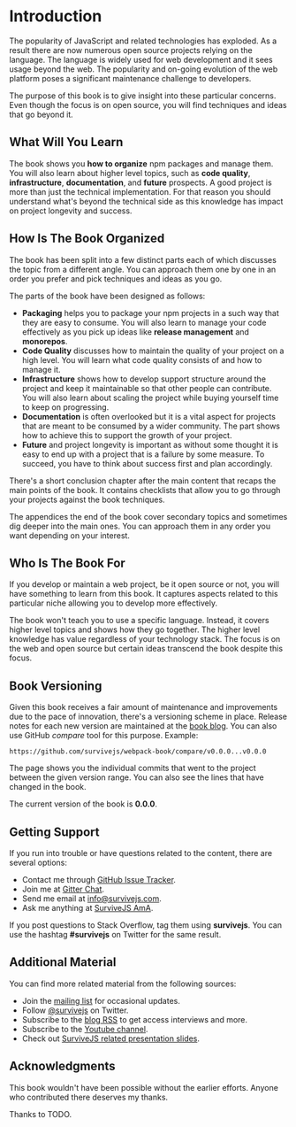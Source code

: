 # Introduction

The popularity of JavaScript and related technologies has exploded. As a result there are now numerous open source projects relying on the language. The language is widely used for web development and it sees usage beyond the web. The popularity and on-going evolution of the web platform poses a significant maintenance challenge to developers.

The purpose of this book is to give insight into these particular concerns. Even though the focus is on open source, you will find techniques and ideas that go beyond it.

## What Will You Learn

The book shows you **how to organize** npm packages and manage them. You will also learn about higher level topics, such as **code quality**, **infrastructure**, **documentation**, and **future** prospects. A good project is more than just the technical implementation. For that reason you should understand what's beyond the technical side as this knowledge has impact on project longevity and success.

## How Is The Book Organized

The book has been split into a few distinct parts each of which discusses the topic from a different angle. You can approach them one by one in an order you prefer and pick techniques and ideas as you go.

The parts of the book have been designed as follows:

* **Packaging** helps you to package your npm projects in a such way that they are easy to consume. You will also learn to manage your code effectively as you pick up ideas like **release management** and **monorepos**.
* **Code Quality** discusses how to maintain the quality of your project on a high level. You will learn what code quality consists of and how to manage it.
* **Infrastructure** shows how to develop support structure around the project and keep it maintainable so that other people can contribute. You will also learn about scaling the project while buying yourself time to keep on progressing.
* **Documentation** is often overlooked but it is a vital aspect for projects that are meant to be consumed by a wider community. The part shows how to achieve this to support the growth of your project.
* **Future** and project longevity is important as without some thought it is easy to end up with a project that is a failure by some measure. To succeed, you have to think about success first and plan accordingly.

There's a short conclusion chapter after the main content that recaps the main points of the book. It contains checklists that allow you to go through your projects against the book techniques.

The appendices the end of the book cover secondary topics and sometimes dig deeper into the main ones. You can approach them in any order you want depending on your interest.

## Who Is The Book For

If you develop or maintain a web project, be it open source or not, you will have something to learn from this book. It captures aspects related to this particular niche allowing you to develop more effectively.

The book won't teach you to use a specific language. Instead, it covers higher level topics and shows how they go together. The higher level knowledge has value regardless of your technology stack. The focus is on the web and open source but certain ideas transcend the book despite this focus.

## Book Versioning

Given this book receives a fair amount of maintenance and improvements due to the pace of innovation, there's a versioning scheme in place. Release notes for each new version are maintained at the [book blog](http://survivejs.com/blog/). You can also use GitHub *compare* tool for this purpose. Example:

```
https://github.com/survivejs/webpack-book/compare/v0.0.0...v0.0.0
```

The page shows you the individual commits that went to the project between the given version range. You can also see the lines that have changed in the book.

The current version of the book is **0.0.0**.

## Getting Support

If you run into trouble or have questions related to the content, there are several options:

* Contact me through [GitHub Issue Tracker](https://github.com/survivejs/maintenance-book/issues).
* Join me at [Gitter Chat](https://gitter.im/survivejs/maintenance).
* Send me email at [info@survivejs.com](mailto:info@survivejs.com).
* Ask me anything at [SurviveJS AmA](https://github.com/survivejs/ama/issues).

If you post questions to Stack Overflow, tag them using **survivejs**. You can use the hashtag **#survivejs** on Twitter for the same result.

## Additional Material

You can find more related material from the following sources:

* Join the [mailing list](https://eepurl.com/bth1v5) for occasional updates.
* Follow [@survivejs](https://twitter.com/survivejs) on Twitter.
* Subscribe to the [blog RSS](https://survivejs.com/atom.xml) to get access interviews and more.
* Subscribe to the [Youtube channel](https://www.youtube.com/channel/UCvUR-BJcbrhmRQZEEr4_bnw).
* Check out [SurviveJS related presentation slides](https://presentations.survivejs.com/).

## Acknowledgments

This book wouldn't have been possible without the earlier efforts. Anyone who contributed there deserves my thanks.

Thanks to TODO.
